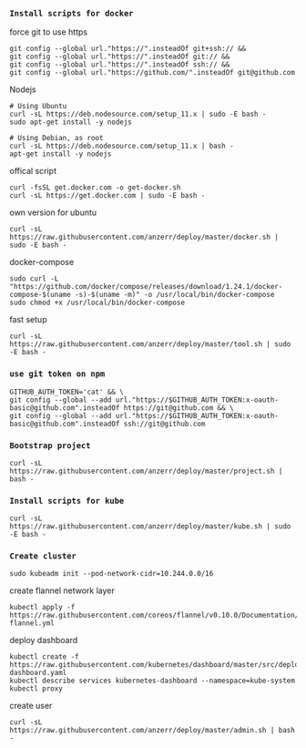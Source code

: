 ### `Install scripts for docker`

force git to use https
```shell
git config --global url."https://".insteadOf git+ssh:// &&
git config --global url."https://".insteadOf git:// &&
git config --global url."https://".insteadOf ssh:// &&
git config --global url."https://github.com/".insteadOf git@github.com
```


Nodejs
```shell
# Using Ubuntu
curl -sL https://deb.nodesource.com/setup_11.x | sudo -E bash -
sudo apt-get install -y nodejs

# Using Debian, as root
curl -sL https://deb.nodesource.com/setup_11.x | bash -
apt-get install -y nodejs
```

offical script
```shell
curl -fsSL get.docker.com -o get-docker.sh
curl -sL https://get.docker.com | sudo -E bash -
```
own version for ubuntu
```shell
curl -sL https://raw.githubusercontent.com/anzerr/deploy/master/docker.sh | sudo -E bash -
```
docker-compose
```shell
sudo curl -L "https://github.com/docker/compose/releases/download/1.24.1/docker-compose-$(uname -s)-$(uname -m)" -o /usr/local/bin/docker-compose
sudo chmod +x /usr/local/bin/docker-compose
```
fast setup
```shell
curl -sL https://raw.githubusercontent.com/anzerr/deploy/master/tool.sh | sudo -E bash -
```

### `use git token on npm`
```shell
GITHUB_AUTH_TOKEN='cat' && \
git config --global --add url."https://$GITHUB_AUTH_TOKEN:x-oauth-basic@github.com".insteadOf https://git@github.com && \
git config --global --add url."https://$GITHUB_AUTH_TOKEN:x-oauth-basic@github.com".insteadOf ssh://git@github.com
```

### `Bootstrap project`
```shell
curl -sL https://raw.githubusercontent.com/anzerr/deploy/master/project.sh | bash -
```

### `Install scripts for kube`
```shell
curl -sL https://raw.githubusercontent.com/anzerr/deploy/master/kube.sh | sudo -E bash -
```

### `Create cluster`
```shell
sudo kubeadm init --pod-network-cidr=10.244.0.0/16
```

create flannel network layer
```shell
kubectl apply -f https://raw.githubusercontent.com/coreos/flannel/v0.10.0/Documentation/kube-flannel.yml
```

deploy dashboard
```shell
kubectl create -f https://raw.githubusercontent.com/kubernetes/dashboard/master/src/deploy/recommended/kubernetes-dashboard.yaml
kubectl describe services kubernetes-dashboard --namespace=kube-system
kubectl proxy
```

create user
```shell
curl -sL https://raw.githubusercontent.com/anzerr/deploy/master/admin.sh | bash -
```
